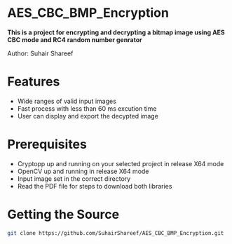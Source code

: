 # AES_CBC_BMP_Encryption
**This is a project for encrypting and decrypting a bitmap image using AES CBC mode and RC4 random number genrator**

Author: Suhair Shareef

# Features

  * Wide ranges of valid input images
  * Fast process with less than 60 ms excution time
  * User can display and export the decypted image

# Prerequisites

  * Cryptopp up and running on your selected project in release X64 mode
  * OpenCV up and running in release X64 mode
  * Input image set in the correct directory
  * Read the PDF file for steps to download both libraries

# Getting the Source

```bash
git clone https://github.com/SuhairShareef/AES_CBC_BMP_Encryption.git
```

